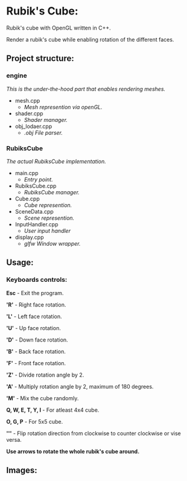 # Rubik's Cube:
Rubik's cube with OpenGL written in C++.

Render a rubik's cube while enabling rotation of the different faces.

## Project structure:

### engine
*This is the under-the-hood part that enables rendering meshes.*
- mesh.cpp
  - *Mesh represention via openGL.*
- shader.cpp
  - *Shader manager.*
- obj_lodaer.cpp
  - *.obj File parser.*

### RubiksCube
*The actual RubiksCube implementation.*
- main.cpp
  - *Entry point.*
- RubiksCube.cpp
  - *RubiksCube manager.*
- Cube.cpp 
  - *Cube represention.*
- SceneData.cpp 
  - *Scene represention.*
- InputHandler.cpp
  - *User input handler*
- display.cpp
  - *glfw Window wrapper.*

##  Usage:
### Keyboards controls:

**Esc** - Exit the program.

**'R'** - Right face rotation.

**'L'** - Left face rotation.

**'U'** - Up face rotation.

**'D'** - Down face rotation.

**'B'** - Back face rotation.

**'F'** - Front face rotation.

**'Z'** - Divide rotation angle by 2.

**'A'** - Multiply rotation angle by 2, maximum of 180 degrees.

**'M'** - Mix the cube randomly.

**Q, W, E, T, Y, I**  - For atleast 4x4 cube.	

**O, G, P** - For 5x5 cube.

**'''** - Flip rotation direction from clockwise to counter clockwise or vise versa.

**Use arrows to rotate the whole rubik's cube around.**

##  Images:

